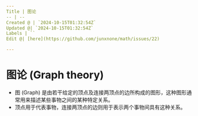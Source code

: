 ```yaml
---
Title | 图论
-- | --
Created @ | `2024-10-15T01:32:54Z`
Updated @| `2024-10-15T01:32:54Z`
Labels | ``
Edit @| [here](https://github.com/junxnone/math/issues/22)

---
```

# 图论 (Graph theory)

- 图 (Graph) 是由若干给定的顶点及连接两顶点的边所构成的图形，这种图形通常用来描述某些事物之间的某种特定关系。
- 顶点用于代表事物，连接两顶点的边则用于表示两个事物间具有这种关系。
